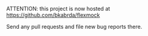 ATTENTION: this project is now hosted at https://github.com/bkabrda/flexmock

Send any pull requests and file new bug reports there.
